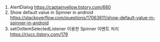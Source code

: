 1. AlertDialog https://captainyellow.tistory.com/680
2. Show default value in Spinner in android https://stackoverflow.com/questions/17063611/show-default-value-in-spinner-in-android
3. setOnItemSelectedListener 이용한 Spinner 이벤트 처리 https://riucc.tistory.com/179
